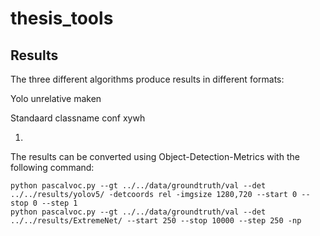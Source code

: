 # thesis_tools

## Results
The three different algorithms produce results in different formats:

Yolo unrelative maken

Standaard classname conf xywh

1. 


The results can be converted using Object-Detection-Metrics with the following command:

```
python pascalvoc.py --gt ../../data/groundtruth/val --det ../../results/yolov5/ -detcoords rel -imgsize 1280,720 --start 0 --stop 0 --step 1
python pascalvoc.py --gt ../../data/groundtruth/val --det ../../results/ExtremeNet/ --start 250 --stop 10000 --step 250 -np
```

